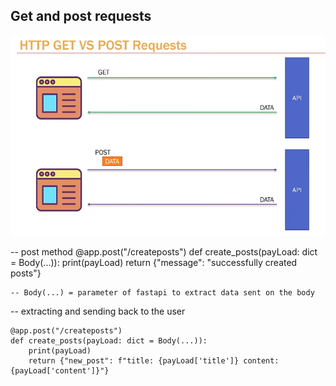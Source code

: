 ## Get and post requests 

![alt text](image.png)


-- post method
    @app.post("/createposts")
    def create_posts(payLoad: dict = Body(...)):
        print(payLoad)
        return {"message": "successfully created posts"}

    -- Body(...) = parameter of fastapi to extract data sent on the body

-- extracting and sending back to the user

    @app.post("/createposts")
    def create_posts(payLoad: dict = Body(...)):
        print(payLoad)
        return {"new_post": f"title: {payLoad['title']} content: {payLoad['content']}"}